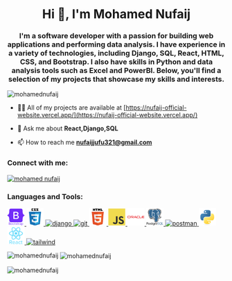 <h1 align="center">Hi 👋, I'm Mohamed Nufaij</h1>
<h3 align="center">I'm a software developer with a passion for building web applications and performing data analysis. I have experience in a variety of technologies, including Django, SQL, React, HTML, CSS, and Bootstrap. I also have skills in Python and data analysis tools such as Excel and PowerBI. Below, you'll find a selection of my projects that showcase my skills and interests.</h3>

<p align="left"> <img src="https://komarev.com/ghpvc/?username=mohamednufaij&label=Profile%20views&color=0e75b6&style=flat" alt="mohamednufaij" /> </p>

- 👨‍💻 All of my projects are available at [https://nufaij-official-website.vercel.app/](https://nufaij-official-website.vercel.app/)

- 💬 Ask me about **React,Django,SQL**

- 📫 How to reach me **nufaijjufu321@gmail.com**

<h3 align="left">Connect with me:</h3>
<p align="left">
<a href="https://linkedin.com/in/mohamed nufaij" target="blank"><img align="center" src="https://raw.githubusercontent.com/rahuldkjain/github-profile-readme-generator/master/src/images/icons/Social/linked-in-alt.svg" alt="mohamed nufaij" height="30" width="40" /></a>
</p>

<h3 align="left">Languages and Tools:</h3>
<p align="left"> <a href="https://getbootstrap.com" target="_blank" rel="noreferrer"> <img src="https://raw.githubusercontent.com/devicons/devicon/master/icons/bootstrap/bootstrap-plain-wordmark.svg" alt="bootstrap" width="40" height="40"/> </a> <a href="https://www.w3schools.com/css/" target="_blank" rel="noreferrer"> <img src="https://raw.githubusercontent.com/devicons/devicon/master/icons/css3/css3-original-wordmark.svg" alt="css3" width="40" height="40"/> </a> <a href="https://www.djangoproject.com/" target="_blank" rel="noreferrer"> <img src="https://cdn.worldvectorlogo.com/logos/django.svg" alt="django" width="40" height="40"/> </a> <a href="https://git-scm.com/" target="_blank" rel="noreferrer"> <img src="https://www.vectorlogo.zone/logos/git-scm/git-scm-icon.svg" alt="git" width="40" height="40"/> </a> <a href="https://www.w3.org/html/" target="_blank" rel="noreferrer"> <img src="https://raw.githubusercontent.com/devicons/devicon/master/icons/html5/html5-original-wordmark.svg" alt="html5" width="40" height="40"/> </a> <a href="https://developer.mozilla.org/en-US/docs/Web/JavaScript" target="_blank" rel="noreferrer"> <img src="https://raw.githubusercontent.com/devicons/devicon/master/icons/javascript/javascript-original.svg" alt="javascript" width="40" height="40"/> </a> <a href="https://www.oracle.com/" target="_blank" rel="noreferrer"> <img src="https://raw.githubusercontent.com/devicons/devicon/master/icons/oracle/oracle-original.svg" alt="oracle" width="40" height="40"/> </a> <a href="https://www.postgresql.org" target="_blank" rel="noreferrer"> <img src="https://raw.githubusercontent.com/devicons/devicon/master/icons/postgresql/postgresql-original-wordmark.svg" alt="postgresql" width="40" height="40"/> </a> <a href="https://postman.com" target="_blank" rel="noreferrer"> <img src="https://www.vectorlogo.zone/logos/getpostman/getpostman-icon.svg" alt="postman" width="40" height="40"/> </a> <a href="https://www.python.org" target="_blank" rel="noreferrer"> <img src="https://raw.githubusercontent.com/devicons/devicon/master/icons/python/python-original.svg" alt="python" width="40" height="40"/> </a> <a href="https://reactjs.org/" target="_blank" rel="noreferrer"> <img src="https://raw.githubusercontent.com/devicons/devicon/master/icons/react/react-original-wordmark.svg" alt="react" width="40" height="40"/> </a> <a href="https://tailwindcss.com/" target="_blank" rel="noreferrer"> <img src="https://www.vectorlogo.zone/logos/tailwindcss/tailwindcss-icon.svg" alt="tailwind" width="40" height="40"/> </a> </p>

<p><img align="left" src="https://github-readme-stats.vercel.app/api/top-langs?username=mohamednufaij&show_icons=true&locale=en&layout=compact" alt="mohamednufaij" /></p>

<p>&nbsp;<img align="center" src="https://github-readme-stats.vercel.app/api?username=mohamednufaij&show_icons=true&locale=en" alt="mohamednufaij" /></p>

<p><img align="center" src="https://github-readme-streak-stats.herokuapp.com/?user=mohamednufaij&" alt="mohamednufaij" /></p>
